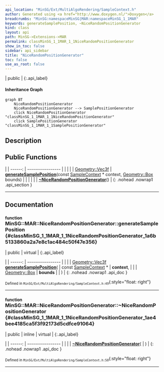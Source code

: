 ```yaml
---
api_location: "MinSG/Ext/MultiAlgoRendering/SampleContext.h"
author: Generated using <a href="http://www.doxygen.nl/">Doxygen</a>
breadcrumbs: "MinSG:namespaceMinSG|MAR:namespaceMinSG_1_1MAR"
keywords: generateSamplePosition, ~NiceRandomPositionGenerator
kind: class
layout: api
path: MinSG->Extensions->MAR
permalink: classMinSG_1_1MAR_1_1NiceRandomPositionGenerator
show_in_toc: false
sidebar: api_sidebar
title: "NiceRandomPositionGenerator"
toc: false
use_as_root: false
---
```


| public |
{:.api_label}

#### Inheritance Graph

```mermaid
graph BT
	NiceRandomPositionGenerator
	NiceRandomPositionGenerator --> SamplePositionGenerator
	click NiceRandomPositionGenerator "classMinSG_1_1MAR_1_1NiceRandomPositionGenerator"
	click SamplePositionGenerator "classMinSG_1_1MAR_1_1SamplePositionGenerator"
```

## Description





## Public Functions

|
| ------: | ----------------- |
|  | |
| [Geometry::Vec3f](namespaceGeometry#namespaceGeometry_1a5b269b6a82917f18e344231ecf8e6566) | **[generateSamplePosition](#classMinSG_1_1MAR_1_1NiceRandomPositionGenerator_1a6b5133860a2a7e8c1ac484c50f47e356)**(const [SampleContext](classMinSG_1_1MAR_1_1SampleContext) * context,  [Geometry::Box](namespaceGeometry#namespaceGeometry_1a02eb80497cc2daa40fba114c929f877a)  bounds) |
|  | |
|  | **[~NiceRandomPositionGenerator](#classMinSG_1_1MAR_1_1NiceRandomPositionGenerator_1ae4bee4185ca5f3f92173d5cdfce91064)**() |
{: .nohead .nowrap1 .api_section }


-------------------------------------------------------------------

## Documentation

### <small>function</small><br/> MinSG::MAR::NiceRandomPositionGenerator::generateSamplePosition {#classMinSG_1_1MAR_1_1NiceRandomPositionGenerator_1a6b5133860a2a7e8c1ac484c50f47e356}

| public | virtual |
{:.api_label}

|
| ------: | ----------------- |
|  |
| [Geometry::Vec3f](namespaceGeometry#namespaceGeometry_1a5b269b6a82917f18e344231ecf8e6566) **[generateSamplePosition](#classMinSG_1_1MAR_1_1NiceRandomPositionGenerator_1a6b5133860a2a7e8c1ac484c50f47e356)**( | const [SampleContext](classMinSG_1_1MAR_1_1SampleContext) * | **context**, |
| |  [Geometry::Box](namespaceGeometry#namespaceGeometry_1a02eb80497cc2daa40fba114c929f877a)  | **bounds** |
|   ) |
{: .nohead .nowrap1 .api_doc }





<sub>Defined in `MinSG/Ext/MultiAlgoRendering/SampleContext.h:49`</sub>{:style="float: right"}

-------------------------------------------------------------------

### <small>function</small><br/> MinSG::MAR::NiceRandomPositionGenerator::~NiceRandomPositionGenerator {#classMinSG_1_1MAR_1_1NiceRandomPositionGenerator_1ae4bee4185ca5f3f92173d5cdfce91064}

| public | inline | virtual |
{:.api_label}

|
| ------: | ----------------- |
|  |
|  **[~NiceRandomPositionGenerator](#classMinSG_1_1MAR_1_1NiceRandomPositionGenerator_1ae4bee4185ca5f3f92173d5cdfce91064)**( |  ) |
{: .nohead .nowrap1 .api_doc }





<sub>Defined in `MinSG/Ext/MultiAlgoRendering/SampleContext.h:50`</sub>{:style="float: right"}

-------------------------------------------------------------------

